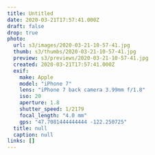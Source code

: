 ```yaml
---
title: Untitled
date: 2020-03-21T17:57:41.000Z
draft: false
drop: true
photo:
  url: s3/images/2020-03-21-10-57-41.jpg
  thumb: s3/thumbs/2020-03-21-10-57-41.jpg
  preview: s3/previews/2020-03-21-10-57-41.jpg
  created: 2020-03-21T17:57:41.000Z
  exif:
    make: Apple
    model: "iPhone 7"
    lens: "iPhone 7 back camera 3.99mm f/1.8"
    iso: 20
    aperture: 1.8
    shutter_speed: 1/2179
    focal_length: "4.0 mm"
    gps: "47.7081444444444 -122.250725"
  title: null
  caption: null
links: []
---
```

